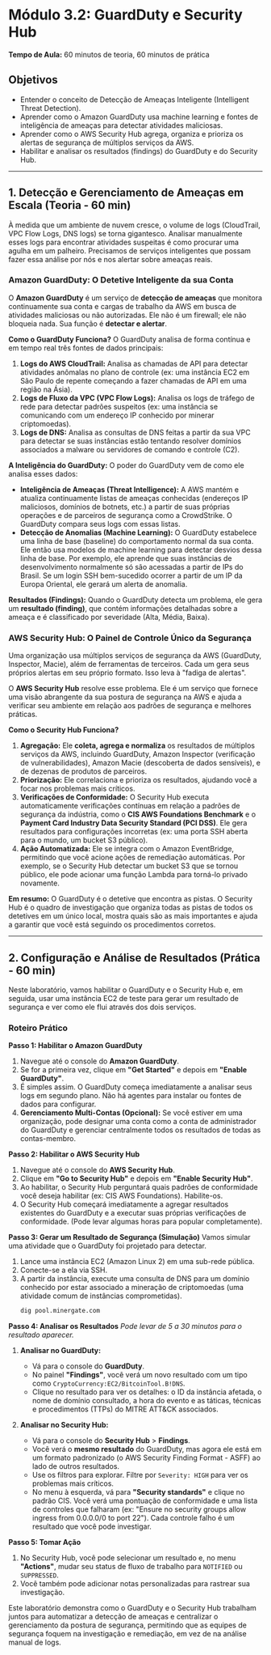 # Módulo 3.2: GuardDuty e Security Hub

**Tempo de Aula:** 60 minutos de teoria, 60 minutos de prática

## Objetivos

- Entender o conceito de Detecção de Ameaças Inteligente (Intelligent Threat Detection).
- Aprender como o Amazon GuardDuty usa machine learning e fontes de inteligência de ameaças para detectar atividades maliciosas.
- Aprender como o AWS Security Hub agrega, organiza e prioriza os alertas de segurança de múltiplos serviços da AWS.
- Habilitar e analisar os resultados (findings) do GuardDuty e do Security Hub.

---

## 1. Detecção e Gerenciamento de Ameaças em Escala (Teoria - 60 min)

À medida que um ambiente de nuvem cresce, o volume de logs (CloudTrail, VPC Flow Logs, DNS logs) se torna gigantesco. Analisar manualmente esses logs para encontrar atividades suspeitas é como procurar uma agulha em um palheiro. Precisamos de serviços inteligentes que possam fazer essa análise por nós e nos alertar sobre ameaças reais.

### Amazon GuardDuty: O Detetive Inteligente da sua Conta

O **Amazon GuardDuty** é um serviço de **detecção de ameaças** que monitora continuamente sua conta e cargas de trabalho da AWS em busca de atividades maliciosas ou não autorizadas. Ele não é um firewall; ele não bloqueia nada. Sua função é **detectar e alertar**.

**Como o GuardDuty Funciona?**
O GuardDuty analisa de forma contínua e em tempo real três fontes de dados principais:

1.  **Logs do AWS CloudTrail:** Analisa as chamadas de API para detectar atividades anômalas no plano de controle (ex: uma instância EC2 em São Paulo de repente começando a fazer chamadas de API em uma região na Ásia).
2.  **Logs de Fluxo da VPC (VPC Flow Logs):** Analisa os logs de tráfego de rede para detectar padrões suspeitos (ex: uma instância se comunicando com um endereço IP conhecido por minerar criptomoedas).
3.  **Logs de DNS:** Analisa as consultas de DNS feitas a partir da sua VPC para detectar se suas instâncias estão tentando resolver domínios associados a malware ou servidores de comando e controle (C2).

**A Inteligência do GuardDuty:**
O poder do GuardDuty vem de como ele analisa esses dados:

-   **Inteligência de Ameaças (Threat Intelligence):** A AWS mantém e atualiza continuamente listas de ameaças conhecidas (endereços IP maliciosos, domínios de botnets, etc.) a partir de suas próprias operações e de parceiros de segurança como a CrowdStrike. O GuardDuty compara seus logs com essas listas.
-   **Detecção de Anomalias (Machine Learning):** O GuardDuty estabelece uma linha de base (baseline) do comportamento normal da sua conta. Ele então usa modelos de machine learning para detectar desvios dessa linha de base. Por exemplo, ele aprende que suas instâncias de desenvolvimento normalmente só são acessadas a partir de IPs do Brasil. Se um login SSH bem-sucedido ocorrer a partir de um IP da Europa Oriental, ele gerará um alerta de anomalia.

**Resultados (Findings):**
Quando o GuardDuty detecta um problema, ele gera um **resultado (finding)**, que contém informações detalhadas sobre a ameaça e é classificado por severidade (Alta, Média, Baixa).

### AWS Security Hub: O Painel de Controle Único da Segurança

Uma organização usa múltiplos serviços de segurança da AWS (GuardDuty, Inspector, Macie), além de ferramentas de terceiros. Cada um gera seus próprios alertas em seu próprio formato. Isso leva à "fadiga de alertas".

O **AWS Security Hub** resolve esse problema. Ele é um serviço que fornece uma visão abrangente da sua postura de segurança na AWS e ajuda a verificar seu ambiente em relação aos padrões de segurança e melhores práticas.

**Como o Security Hub Funciona?**
1.  **Agregação:** Ele **coleta, agrega e normaliza** os resultados de múltiplos serviços da AWS, incluindo GuardDuty, Amazon Inspector (verificação de vulnerabilidades), Amazon Macie (descoberta de dados sensíveis), e de dezenas de produtos de parceiros.
2.  **Priorização:** Ele correlaciona e prioriza os resultados, ajudando você a focar nos problemas mais críticos.
3.  **Verificações de Conformidade:** O Security Hub executa automaticamente verificações contínuas em relação a padrões de segurança da indústria, como o **CIS AWS Foundations Benchmark** e o **Payment Card Industry Data Security Standard (PCI DSS)**. Ele gera resultados para configurações incorretas (ex: uma porta SSH aberta para o mundo, um bucket S3 público).
4.  **Ação Automatizada:** Ele se integra com o Amazon EventBridge, permitindo que você acione ações de remediação automáticas. Por exemplo, se o Security Hub detectar um bucket S3 que se tornou público, ele pode acionar uma função Lambda para torná-lo privado novamente.

**Em resumo:** O GuardDuty é o detetive que encontra as pistas. O Security Hub é o quadro de investigação que organiza todas as pistas de todos os detetives em um único local, mostra quais são as mais importantes e ajuda a garantir que você está seguindo os procedimentos corretos.

---

## 2. Configuração e Análise de Resultados (Prática - 60 min)

Neste laboratório, vamos habilitar o GuardDuty e o Security Hub e, em seguida, usar uma instância EC2 de teste para gerar um resultado de segurança e ver como ele flui através dos dois serviços.

### Roteiro Prático

**Passo 1: Habilitar o Amazon GuardDuty**
1.  Navegue até o console do **Amazon GuardDuty**.
2.  Se for a primeira vez, clique em **"Get Started"** e depois em **"Enable GuardDuty"**. 
3.  É simples assim. O GuardDuty começa imediatamente a analisar seus logs em segundo plano. Não há agentes para instalar ou fontes de dados para configurar.
4.  **Gerenciamento Multi-Contas (Opcional):** Se você estiver em uma organização, pode designar uma conta como a conta de administrador do GuardDuty e gerenciar centralmente todos os resultados de todas as contas-membro.

**Passo 2: Habilitar o AWS Security Hub**
1.  Navegue até o console do **AWS Security Hub**.
2.  Clique em **"Go to Security Hub"** e depois em **"Enable Security Hub"**.
3.  Ao habilitar, o Security Hub perguntará quais padrões de conformidade você deseja habilitar (ex: CIS AWS Foundations). Habilite-os.
4.  O Security Hub começará imediatamente a agregar resultados existentes do GuardDuty e a executar suas próprias verificações de conformidade. (Pode levar algumas horas para popular completamente).

**Passo 3: Gerar um Resultado de Segurança (Simulação)**
Vamos simular uma atividade que o GuardDuty foi projetado para detectar.
1.  Lance uma instância EC2 (Amazon Linux 2) em uma sub-rede pública.
2.  Conecte-se a ela via SSH.
3.  A partir da instância, execute uma consulta de DNS para um domínio conhecido por estar associado a mineração de criptomoedas (uma atividade comum de instâncias comprometidas).
    ```bash
    dig pool.minergate.com
    ```

**Passo 4: Analisar os Resultados**
*Pode levar de 5 a 30 minutos para o resultado aparecer.*

1.  **Analisar no GuardDuty:**
    -   Vá para o console do **GuardDuty**.
    -   No painel **"Findings"**, você verá um novo resultado com um tipo como `CryptoCurrency:EC2/BitcoinTool.B!DNS`.
    -   Clique no resultado para ver os detalhes: o ID da instância afetada, o nome de domínio consultado, a hora do evento e as táticas, técnicas e procedimentos (TTPs) do MITRE ATT&CK associados.

2.  **Analisar no Security Hub:**
    -   Vá para o console do **Security Hub** > **Findings**.
    -   Você verá o **mesmo resultado** do GuardDuty, mas agora ele está em um formato padronizado (o AWS Security Finding Format - ASFF) ao lado de outros resultados.
    -   Use os filtros para explorar. Filtre por `Severity: HIGH` para ver os problemas mais críticos.
    -   No menu à esquerda, vá para **"Security standards"** e clique no padrão CIS. Você verá uma pontuação de conformidade e uma lista de controles que falharam (ex: "Ensure no security groups allow ingress from 0.0.0.0/0 to port 22"). Cada controle falho é um resultado que você pode investigar.

**Passo 5: Tomar Ação**
1.  No Security Hub, você pode selecionar um resultado e, no menu **"Actions"**, mudar seu status de fluxo de trabalho para `NOTIFIED` ou `SUPPRESSED`.
2.  Você também pode adicionar notas personalizadas para rastrear sua investigação.

Este laboratório demonstra como o GuardDuty e o Security Hub trabalham juntos para automatizar a detecção de ameaças e centralizar o gerenciamento da postura de segurança, permitindo que as equipes de segurança foquem na investigação e remediação, em vez de na análise manual de logs.
